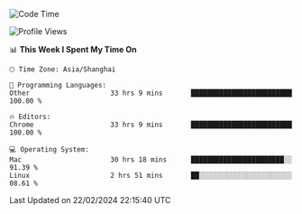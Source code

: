 <!--START_SECTION:waka-->
![Code Time](http://img.shields.io/badge/Code%20Time-1%2C955%20hrs%208%20mins-blue)

![Profile Views](http://img.shields.io/badge/Profile%20Views-0-blue)

📊 **This Week I Spent My Time On** 

```text
🕑︎ Time Zone: Asia/Shanghai

💬 Programming Languages: 
Other                    33 hrs 9 mins       █████████████████████████   100.00 % 

🔥 Editors: 
Chrome                   33 hrs 9 mins       █████████████████████████   100.00 % 

💻 Operating System: 
Mac                      30 hrs 18 mins      ███████████████████████░░   91.39 % 
Linux                    2 hrs 51 mins       ██░░░░░░░░░░░░░░░░░░░░░░░   08.61 % 
```


 Last Updated on 22/02/2024 22:15:40 UTC
<!--END_SECTION:waka-->